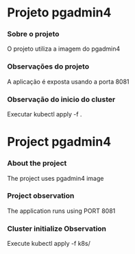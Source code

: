 # Projeto pgadmin4

### Sobre o projeto
O projeto utiliza a imagem do pgadmin4

### Observações do projeto
A aplicação é exposta usando a porta 8081

### Observação do inicio do cluster
Executar kubectl apply -f .

# Project pgadmin4

### About the project
The project uses pgadmin4 image

### Project observation
The application runs using PORT 8081

### Cluster initialize Observation
Execute kubectl apply -f k8s/